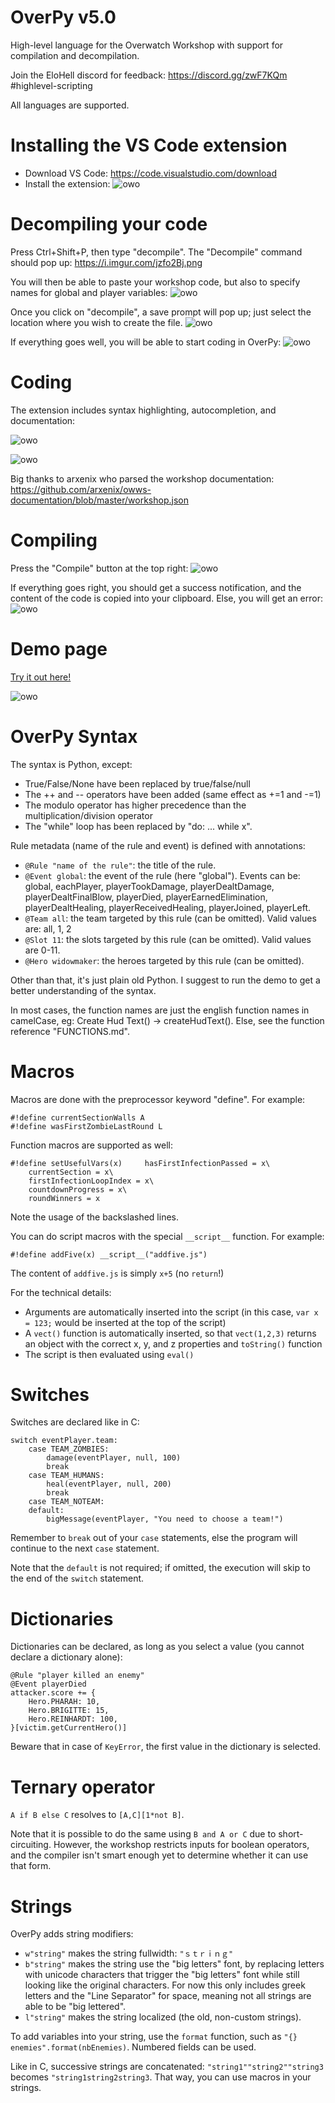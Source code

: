 # OverPy v5.0
High-level language for the Overwatch Workshop with support for compilation and decompilation.

Join the EloHell discord for feedback: https://discord.gg/zwF7KQm #highlevel-scripting

All languages are supported.

# Installing the VS Code extension

- Download VS Code: https://code.visualstudio.com/download
- Install the extension: ![owo](https://i.imgur.com/j0WsTTR.png)

# Decompiling your code

Press Ctrl+Shift+P, then type "decompile". The "Decompile" command should pop up: https://i.imgur.com/jzfo2Bj.png

You will then be able to paste your workshop code, but also to specify names for global and player variables: ![owo](https://i.imgur.com/iBbdz9o.png)

Once you click on "decompile", a save prompt will pop up; just select the location where you wish to create the file. ![owo](https://i.imgur.com/V7v33j3.png)

If everything goes well, you will be able to start coding in OverPy: ![owo](https://i.imgur.com/QaPn8pF.png)

# Coding

The extension includes syntax highlighting, autocompletion, and documentation: 

![owo](https://i.imgur.com/jwWY8mw.png)

![owo](https://i.imgur.com/QQYuWNf.png)

Big thanks to arxenix who parsed the workshop documentation: https://github.com/arxenix/owws-documentation/blob/master/workshop.json

# Compiling

Press the "Compile" button at the top right: ![owo](https://i.imgur.com/RSrn3tz.png)

If everything goes right, you should get a success notification, and the content of the code is copied into your clipboard. Else, you will get an error: ![owo](https://i.imgur.com/G72LoAk.png)

# Demo page

[Try it out here!](https://zezombye.github.io/overpy/demo)

![owo](https://i.imgur.com/MGru5kS.png)

# OverPy Syntax

The syntax is Python, except:
- True/False/None have been replaced by true/false/null
- The ++ and -- operators have been added (same effect as +=1 and -=1)
- The modulo operator has higher precedence than the multiplication/division operator
- The "while" loop has been replaced by "do: ... while x".

Rule metadata (name of the rule and event) is defined with annotations:

- `@Rule "name of the rule"`: the title of the rule.
- `@Event global`: the event of the rule (here "global"). Events can be: global, eachPlayer, playerTookDamage, playerDealtDamage, playerDealtFinalBlow, playerDied, playerEarnedElimination, playerDealtHealing, playerReceivedHealing, playerJoined, playerLeft.
- `@Team all`: the team targeted by this rule (can be omitted). Valid values are: all, 1, 2
- `@Slot 11`: the slots targeted by this rule (can be omitted). Valid values are 0-11.
- `@Hero widowmaker`: the heroes targeted by this rule (can be omitted).

Other than that, it's just plain old Python. I suggest to run the demo to get a better understanding of the syntax.

In most cases, the function names are just the english function names in camelCase, eg: Create Hud Text() -> createHudText(). Else, see the function reference "FUNCTIONS.md".

# Macros

Macros are done with the preprocessor keyword "define". For example:

```
#!define currentSectionWalls A
#!define wasFirstZombieLastRound L
```

Function macros are supported as well:

```
#!define setUsefulVars(x)     hasFirstInfectionPassed = x\
    currentSection = x\
    firstInfectionLoopIndex = x\
    countdownProgress = x\
    roundWinners = x
```
    
Note the usage of the backslashed lines.

You can do script macros with the special `__script__` function. For example:

```#!define addFive(x) __script__("addfive.js")```

The content of `addfive.js` is simply `x+5` (no `return`!)

For the technical details:

- Arguments are automatically inserted into the script (in this case, `var x = 123;` would be inserted at the top of the script)
- A `vect()` function is automatically inserted, so that `vect(1,2,3)` returns an object with the correct x, y, and z properties and `toString()` function
- The script is then evaluated using `eval()`

# Switches

Switches are declared like in C:

```
switch eventPlayer.team:
    case TEAM_ZOMBIES:
        damage(eventPlayer, null, 100)
        break
    case TEAM_HUMANS:
        heal(eventPlayer, null, 200)
        break
    case TEAM_NOTEAM:
    default:
        bigMessage(eventPlayer, "You need to choose a team!")
```

Remember to `break` out of your `case` statements, else the program will continue to the next `case` statement.

Note that the `default` is not required; if omitted, the execution will skip to the end of the `switch` statement.

# Dictionaries

Dictionaries can be declared, as long as you select a value (you cannot declare a dictionary alone):

```
@Rule "player killed an enemy"
@Event playerDied
attacker.score += {
    Hero.PHARAH: 10,
    Hero.BRIGITTE: 15,
    Hero.REINHARDT: 100,
}[victim.getCurrentHero()]
```

Beware that in case of `KeyError`, the first value in the dictionary is selected.

# Ternary operator

`A if B else C` resolves to `[A,C][1*not B]`.

Note that it is possible to do the same using `B and A or C` due to short-circuiting. However, the workshop restricts inputs for boolean operators, and the compiler isn't smart enough yet to determine whether it can use that form.

# Strings

OverPy adds string modifiers:

- `w"string"` makes the string fullwidth: `"ｓｔｒｉｎｇ"`
- `b"string"` makes the string use the "big letters" font, by replacing letters with unicode characters that trigger the "big letters" font while still looking like the original characters. For now this only includes greek letters and the "Line Separator" for space, meaning not all strings are able to be "big lettered".
- `l"string"` makes the string localized (the old, non-custom strings).

To add variables into your string, use the `format` function, such as `"{} enemies".format(nbEnemies)`. Numbered fields can be used.

Like in C, successive strings are concatenated: `"string1""string2""string3` becomes `"string1string2string3`. That way, you can use macros in your strings.
